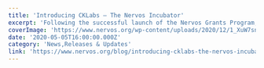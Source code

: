 ```yaml
---
title: 'Introducing CKLabs — The Nervos Incubator'
excerpt: 'Following the successful launch of the Nervos Grants Program, we are taking the next steps toward building a more vibrant Nervos ecosystem. There are still many more infrastructure improvements to com'
coverImage: 'https://www.nervos.org/wp-content/uploads/2020/12/1_XuW7snNLOpnFD1XVrcuzDQ.jpeg'
date: '2020-05-05T16:00:00.000Z'
category: 'News,Releases & Updates'
link: 'https://www.nervos.org/blog/introducing-cklabs-the-nervos-incubator'
---
```


